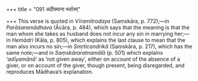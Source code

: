+++
title = "091 अदीयमाना भर्तारम्"

+++
This verse is quoted in *Vīramitrodaya* (Saṃskāra, p. 772);—in
*Parāśaramādhava* (Ācāra, p. 484), which says that the meaning is that
the man whom she takes as husband does not incur any sin in marrying
her;—in *Hemādri* (Kāla, p. 805), which explains the last clause to mean
that the man also incurs no sin;—in *Smṛticandrikā* (Saṃskāra, p. 217),
which has the same note;—and in *Saṃskāraratnamālā* (p. 501) which
explains ‘*adīyamānā*’ as ‘not given away’, either on account of the
absence of a giver, or on account of the giver, though present, being
disregarded, and reproduces Mādhava’s explanation.


